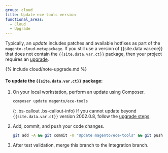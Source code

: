 ```yaml
---
group: cloud
title: Update ece-tools version
functional_areas:
  - Cloud
  - Upgrade
---
```

Typically, an _update_ includes patches and available hotfixes as part of the `magento-cloud-metapackage`. If you still use a version of {{site.data.var.ece}} that does not contain the `{{site.data.var.ct}}` package, then your project requires an [upgrade]({{page.baseurl}}/cloud/project/ece-tools-upgrade-project.html).

{% include cloud/note-upgrade.md %}

#### To update the `{{site.data.var.ct}}` package:

1.  On your local workstation, perform an update using Composer.

    ```bash
    composer update magento/ece-tools
    ```

    {: .bs-callout .bs-callout-info}
    If you cannot update beyond `{{site.data.var.ct}}` version 2002.0.8, follow the [upgrade steps]({{page.baseurl}}/cloud/project/ece-tools-upgrade-project.html).

1.  Add, commit, and push your code changes.

    ```bash
    git add -A && git commit -m "Update magento/ece-tools" && git push origin <branch name>
    ```

1.  After test validation, merge this branch to the Integration branch.